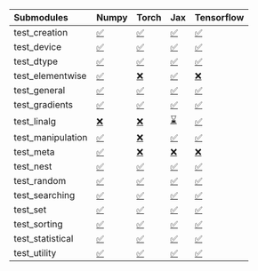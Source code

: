 | Submodules        | Numpy                                                                                                                           | Torch                                                                                                                           | Jax                                                                                                                             | Tensorflow                                                                                                                      |
|:------------------|:--------------------------------------------------------------------------------------------------------------------------------|:--------------------------------------------------------------------------------------------------------------------------------|:--------------------------------------------------------------------------------------------------------------------------------|:--------------------------------------------------------------------------------------------------------------------------------|
| test_creation     | <a href="https://github.com/unifyai/ivy/runs/7857429425?check_suite_focus=true" rel="noopener noreferrer" target="_blank">✅</a> | <a href="https://github.com/unifyai/ivy/runs/7857431859?check_suite_focus=true" rel="noopener noreferrer" target="_blank">✅</a> | <a href="https://github.com/unifyai/ivy/runs/7857434217?check_suite_focus=true" rel="noopener noreferrer" target="_blank">✅</a> | <a href="https://github.com/unifyai/ivy/runs/7857436587?check_suite_focus=true" rel="noopener noreferrer" target="_blank">✅</a> |
| test_device       | <a href="https://github.com/unifyai/ivy/runs/7857429580?check_suite_focus=true" rel="noopener noreferrer" target="_blank">✅</a> | <a href="https://github.com/unifyai/ivy/runs/7857431975?check_suite_focus=true" rel="noopener noreferrer" target="_blank">✅</a> | <a href="https://github.com/unifyai/ivy/runs/7857434364?check_suite_focus=true" rel="noopener noreferrer" target="_blank">✅</a> | <a href="https://github.com/unifyai/ivy/runs/7857436717?check_suite_focus=true" rel="noopener noreferrer" target="_blank">✅</a> |
| test_dtype        | <a href="https://github.com/unifyai/ivy/runs/7857429790?check_suite_focus=true" rel="noopener noreferrer" target="_blank">✅</a> | <a href="https://github.com/unifyai/ivy/runs/7857432167?check_suite_focus=true" rel="noopener noreferrer" target="_blank">✅</a> | <a href="https://github.com/unifyai/ivy/runs/7857434530?check_suite_focus=true" rel="noopener noreferrer" target="_blank">✅</a> | <a href="https://github.com/unifyai/ivy/runs/7857436813?check_suite_focus=true" rel="noopener noreferrer" target="_blank">✅</a> |
| test_elementwise  | <a href="https://github.com/unifyai/ivy/runs/7857430016?check_suite_focus=true" rel="noopener noreferrer" target="_blank">✅</a> | <a href="https://github.com/unifyai/ivy/runs/7857432374?check_suite_focus=true" rel="noopener noreferrer" target="_blank">❌</a> | <a href="https://github.com/unifyai/ivy/runs/7857434686?check_suite_focus=true" rel="noopener noreferrer" target="_blank">✅</a> | <a href="https://github.com/unifyai/ivy/runs/7857436945?check_suite_focus=true" rel="noopener noreferrer" target="_blank">❌</a> |
| test_general      | <a href="https://github.com/unifyai/ivy/runs/7857430174?check_suite_focus=true" rel="noopener noreferrer" target="_blank">✅</a> | <a href="https://github.com/unifyai/ivy/runs/7857432501?check_suite_focus=true" rel="noopener noreferrer" target="_blank">✅</a> | <a href="https://github.com/unifyai/ivy/runs/7857434842?check_suite_focus=true" rel="noopener noreferrer" target="_blank">✅</a> | <a href="https://github.com/unifyai/ivy/runs/7857437069?check_suite_focus=true" rel="noopener noreferrer" target="_blank">✅</a> |
| test_gradients    | <a href="https://github.com/unifyai/ivy/runs/7857430328?check_suite_focus=true" rel="noopener noreferrer" target="_blank">✅</a> | <a href="https://github.com/unifyai/ivy/runs/7857432635?check_suite_focus=true" rel="noopener noreferrer" target="_blank">✅</a> | <a href="https://github.com/unifyai/ivy/runs/7857434983?check_suite_focus=true" rel="noopener noreferrer" target="_blank">✅</a> | <a href="https://github.com/unifyai/ivy/runs/7857437192?check_suite_focus=true" rel="noopener noreferrer" target="_blank">✅</a> |
| test_linalg       | <a href="https://github.com/unifyai/ivy/runs/7857430447?check_suite_focus=true" rel="noopener noreferrer" target="_blank">❌</a> | <a href="https://github.com/unifyai/ivy/runs/7857432777?check_suite_focus=true" rel="noopener noreferrer" target="_blank">❌</a> | <a href="https://github.com/unifyai/ivy/runs/7857435092?check_suite_focus=true" rel="noopener noreferrer" target="_blank">⌛</a> | <a href="https://github.com/unifyai/ivy/runs/7857437323?check_suite_focus=true" rel="noopener noreferrer" target="_blank">✅</a> |
| test_manipulation | <a href="https://github.com/unifyai/ivy/runs/7857430584?check_suite_focus=true" rel="noopener noreferrer" target="_blank">✅</a> | <a href="https://github.com/unifyai/ivy/runs/7857432891?check_suite_focus=true" rel="noopener noreferrer" target="_blank">❌</a> | <a href="https://github.com/unifyai/ivy/runs/7857435244?check_suite_focus=true" rel="noopener noreferrer" target="_blank">✅</a> | <a href="https://github.com/unifyai/ivy/runs/7857437465?check_suite_focus=true" rel="noopener noreferrer" target="_blank">✅</a> |
| test_meta         | <a href="https://github.com/unifyai/ivy/runs/7857430756?check_suite_focus=true" rel="noopener noreferrer" target="_blank">✅</a> | <a href="https://github.com/unifyai/ivy/runs/7857433006?check_suite_focus=true" rel="noopener noreferrer" target="_blank">❌</a> | <a href="https://github.com/unifyai/ivy/runs/7857435368?check_suite_focus=true" rel="noopener noreferrer" target="_blank">❌</a> | <a href="https://github.com/unifyai/ivy/runs/7857437670?check_suite_focus=true" rel="noopener noreferrer" target="_blank">❌</a> |
| test_nest         | <a href="https://github.com/unifyai/ivy/runs/7857430913?check_suite_focus=true" rel="noopener noreferrer" target="_blank">✅</a> | <a href="https://github.com/unifyai/ivy/runs/7857433173?check_suite_focus=true" rel="noopener noreferrer" target="_blank">✅</a> | <a href="https://github.com/unifyai/ivy/runs/7857435503?check_suite_focus=true" rel="noopener noreferrer" target="_blank">✅</a> | <a href="https://github.com/unifyai/ivy/runs/7857437829?check_suite_focus=true" rel="noopener noreferrer" target="_blank">✅</a> |
| test_random       | <a href="https://github.com/unifyai/ivy/runs/7857431076?check_suite_focus=true" rel="noopener noreferrer" target="_blank">✅</a> | <a href="https://github.com/unifyai/ivy/runs/7857433327?check_suite_focus=true" rel="noopener noreferrer" target="_blank">✅</a> | <a href="https://github.com/unifyai/ivy/runs/7857435657?check_suite_focus=true" rel="noopener noreferrer" target="_blank">✅</a> | <a href="https://github.com/unifyai/ivy/runs/7857437990?check_suite_focus=true" rel="noopener noreferrer" target="_blank">✅</a> |
| test_searching    | <a href="https://github.com/unifyai/ivy/runs/7857431222?check_suite_focus=true" rel="noopener noreferrer" target="_blank">✅</a> | <a href="https://github.com/unifyai/ivy/runs/7857433471?check_suite_focus=true" rel="noopener noreferrer" target="_blank">✅</a> | <a href="https://github.com/unifyai/ivy/runs/7857435834?check_suite_focus=true" rel="noopener noreferrer" target="_blank">✅</a> | <a href="https://github.com/unifyai/ivy/runs/7857438187?check_suite_focus=true" rel="noopener noreferrer" target="_blank">✅</a> |
| test_set          | <a href="https://github.com/unifyai/ivy/runs/7857431345?check_suite_focus=true" rel="noopener noreferrer" target="_blank">✅</a> | <a href="https://github.com/unifyai/ivy/runs/7857433600?check_suite_focus=true" rel="noopener noreferrer" target="_blank">✅</a> | <a href="https://github.com/unifyai/ivy/runs/7857435978?check_suite_focus=true" rel="noopener noreferrer" target="_blank">✅</a> | <a href="https://github.com/unifyai/ivy/runs/7857438393?check_suite_focus=true" rel="noopener noreferrer" target="_blank">✅</a> |
| test_sorting      | <a href="https://github.com/unifyai/ivy/runs/7857431472?check_suite_focus=true" rel="noopener noreferrer" target="_blank">✅</a> | <a href="https://github.com/unifyai/ivy/runs/7857433779?check_suite_focus=true" rel="noopener noreferrer" target="_blank">✅</a> | <a href="https://github.com/unifyai/ivy/runs/7857436112?check_suite_focus=true" rel="noopener noreferrer" target="_blank">✅</a> | <a href="https://github.com/unifyai/ivy/runs/7857438596?check_suite_focus=true" rel="noopener noreferrer" target="_blank">✅</a> |
| test_statistical  | <a href="https://github.com/unifyai/ivy/runs/7857431621?check_suite_focus=true" rel="noopener noreferrer" target="_blank">✅</a> | <a href="https://github.com/unifyai/ivy/runs/7857433907?check_suite_focus=true" rel="noopener noreferrer" target="_blank">✅</a> | <a href="https://github.com/unifyai/ivy/runs/7857436240?check_suite_focus=true" rel="noopener noreferrer" target="_blank">✅</a> | <a href="https://github.com/unifyai/ivy/runs/7857438811?check_suite_focus=true" rel="noopener noreferrer" target="_blank">✅</a> |
| test_utility      | <a href="https://github.com/unifyai/ivy/runs/7857431747?check_suite_focus=true" rel="noopener noreferrer" target="_blank">✅</a> | <a href="https://github.com/unifyai/ivy/runs/7857434060?check_suite_focus=true" rel="noopener noreferrer" target="_blank">✅</a> | <a href="https://github.com/unifyai/ivy/runs/7857436412?check_suite_focus=true" rel="noopener noreferrer" target="_blank">✅</a> | <a href="https://github.com/unifyai/ivy/runs/7857439007?check_suite_focus=true" rel="noopener noreferrer" target="_blank">✅</a> |